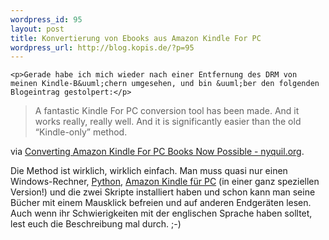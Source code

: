 ```yaml
--- 
wordpress_id: 95
layout: post
title: Konvertierung von Ebooks aus Amazon Kindle For PC
wordpress_url: http://blog.kopis.de/?p=95
---
```


    <p>Gerade habe ich mich wieder nach einer Entfernung des DRM von meinen Kindle-B&uuml;chern umgesehen, und bin &uuml;ber den folgenden Blogeintrag gestolpert:</p>
<blockquote class="posterous_short_quote">A fantastic Kindle For PC conversion tool has been made. And it works really, really well. And it is significantly easier than the old &ldquo;Kindle-only&rdquo; method.</blockquote>
<p>via&nbsp;<a href="http://nyquil.org/archives/1235-Converting-Amazon-Kindle-For-PC-Books-Now-Possible.html">Converting Amazon Kindle For PC Books Now Possible - nyquil.org</a>.</p>
<p>Die Method ist wirklich, wirklich einfach. Man muss quasi nur einen Windows-Rechner, <a href="http://python.org">Python</a>, <a href="http://www.amazon.com/gp/feature.html/ref=kcp_pc_mkt_lnd?docId=1000426311">Amazon Kindle f&uuml;r PC</a> (in einer ganz speziellen Version!) und die zwei Skripte installiert haben und schon kann man seine B&uuml;cher mit einem Mausklick befreien und auf anderen Endger&auml;ten lesen.  Auch wenn ihr Schwierigkeiten mit der englischen Sprache haben solltet, lest euch die Beschreibung mal durch. ;-)</p>
  
